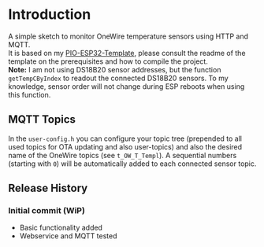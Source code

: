 # Introduction 
A simple sketch to monitor OneWire temperature sensors using HTTP and MQTT.  
It is based on my [PIO-ESP32-Template](https://github.com/juepi/PIO-ESP32-Template), please consult the readme of the template on the prerequisites and how to compile the project.  
**Note:** I am not using DS18B20 sensor addresses, but the function `getTempCByIndex` to readout the connected DS18B20 sensors. To my knowledge, sensor order will not change during ESP reboots when using this function.

## MQTT Topics
In the `user-config.h` you can configure your topic tree (prepended to all used topics for OTA updating and also user-topics) and also the desired name of the OneWire topics (see `t_OW_T_Templ`). A sequential numbers (starting with `0`) will be automatically added to each connected sensor topic.

## Release History

### Initial commit (WiP)
- Basic functionality added
- Webservice and MQTT tested
